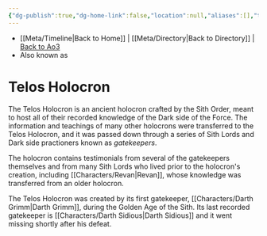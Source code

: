 ```yaml
---
{"dg-publish":true,"dg-home-link":false,"location":null,"aliases":[],"tags":["library","unfinished"],"permalink":"/library-philosophies-teachings/telos-holocron/","dgHomeLink":false,"dgPassFrontmatter":true}
---
```


- [[Meta/Timeline\|Back to Home]] | [[Meta/Directory\|Back to Directory]] | [Back to Ao3](https://archiveofourown.org/works/19334440/chapters/45992584)
- Also known as

# Telos Holocron 
The Telos Holocron is an ancient holocron crafted by the Sith Order, meant to host all of their recorded knowledge of the Dark side of the Force. The information and teachings of many other holocrons were transferred to the Telos Holocron, and it was passed down through a series of Sith Lords and Dark side practioners known as *gatekeepers*.

The holocron contains testimonials from several of the gatekeepers themselves and from many Sith Lords who lived prior to the holocron's creation, including [[Characters/Revan\|Revan]], whose knowledge was transferred from an older holocron. 

The Telos Holocron was created by its first gatekeeper, [[Characters/Darth Grimm\|Darth Grimm]], during the Golden Age of the Sith. Its last recorded gatekeeper is [[Characters/Darth Sidious\|Darth Sidious]] and it went missing shortly after his defeat. 
